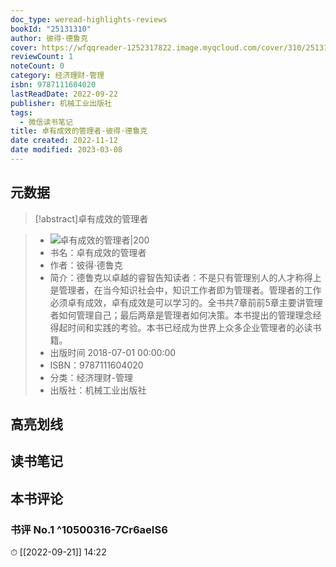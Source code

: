```yaml
---
doc_type: weread-highlights-reviews
bookId: "25131310"
author: 彼得·德鲁克
cover: https://wfqqreader-1252317822.image.myqcloud.com/cover/310/25131310/t7_25131310.jpg
reviewCount: 1
noteCount: 0
category: 经济理财-管理
isbn: 9787111604020
lastReadDate: 2022-09-22
publisher: 机械工业出版社
tags:
  - 微信读书笔记
title: 卓有成效的管理者-彼得·德鲁克
date created: 2022-11-12
date modified: 2023-03-08
---
```


## 元数据

>[!abstract]卓有成效的管理者

> - ![卓有成效的管理者|200](https://wfqqreader-1252317822.image.myqcloud.com/cover/310/25131310/t7_25131310.jpg)
> - 书名：卓有成效的管理者
> - 作者：彼得·德鲁克
> - 简介：德鲁克以卓越的睿智告知读者：不是只有管理别人的人才称得上是管理者，在当今知识社会中，知识工作者即为管理者。管理者的工作必须卓有成效，卓有成效是可以学习的。全书共7章前前5章主要讲管理者如何管理自己；最后两章是管理者如何决策。本书提出的管理理念经得起时间和实践的考验。本书已经成为世界上众多企业管理者的必读书籍。
> - 出版时间 2018-07-01 00:00:00
> - ISBN：9787111604020
> - 分类：经济理财-管理
> - 出版社：机械工业出版社

## 高亮划线

## 读书笔记

## 本书评论

### 书评 No.1 ^10500316-7Cr6aeIS6

⏱ [[2022-09-21]] 14:22
